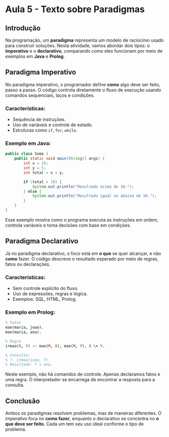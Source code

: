 # Aula 5 - Texto sobre Paradigmas

## Introdução

Na programação, um **paradigma** representa um modelo de raciocínio usado para construir soluções. Nesta atividade, vamos abordar dois tipos: o **imperativo** e o **declarativo**, comparando como eles funcionam por meio de exemplos em **Java** e **Prolog**.

## Paradigma Imperativo

No paradigma imperativo, o programador define **como** algo deve ser feito, passo a passo. O código controla diretamente o fluxo de execução usando comandos sequenciais, laços e condições.

### Características:
- Sequência de instruções.
- Uso de variáveis e controle de estado.
- Estruturas como `if`, `for`, `while`.

### Exemplo em Java:

```java
public class Soma {
    public static void main(String[] args) {
        int x = 10;
        int y = 5;
        int total = x + y;

        if (total > 10) {
            System.out.println("Resultado acima de 10.");
        } else {
            System.out.println("Resultado igual ou abaixo de 10.");
        }
    }
}
```

Esse exemplo mostra como o programa executa as instruções em ordem, controla variáveis e toma decisões com base em condições.

## Paradigma Declarativo

Já no paradigma declarativo, o foco está em **o que** se quer alcançar, e não **como** fazer. O código descreve o resultado esperado por meio de regras, fatos ou declarações.

### Características:
- Sem controle explícito do fluxo.
- Uso de expressões, regras e lógica.
- Exemplos: SQL, HTML, Prolog.

### Exemplo em Prolog:

```prolog
% Fatos
mae(maria, joao).
mae(maria, ana).

% Regra
irmao(X, Y) :- mae(M, X), mae(M, Y), X \= Y.

% Consulta:
% ?- irmao(joao, Y).
% Resultado: Y = ana.
```

Neste exemplo, não há comandos de controle. Apenas declaramos fatos e uma regra. O interpretador se encarrega de encontrar a resposta para a consulta.

## Conclusão

Ambos os paradigmas resolvem problemas, mas de maneiras diferentes. O imperativo foca no **como fazer**, enquanto o declarativo se concentra no **o que deve ser feito**. Cada um tem seu uso ideal conforme o tipo de problema.
